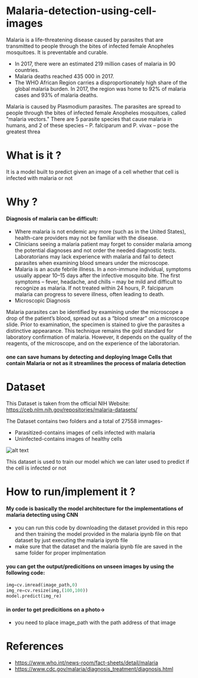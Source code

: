 # Malaria-detection-using-cell-images
Malaria is a life-threatening disease caused by parasites that are transmitted to people through the bites of infected female Anopheles mosquitoes.
It is preventable and curable.

* In 2017, there were an estimated 219 million cases of malaria in 90 countries.
* Malaria deaths reached 435 000 in 2017.
* The WHO African Region carries a disproportionately high share of the global malaria burden. In 2017, the region was home to 92% of malaria cases and 93% of malaria deaths.

Malaria is caused by Plasmodium parasites. The parasites are spread to people through the bites of infected female Anopheles mosquitoes, called "malaria vectors." There are 5 parasite species that cause malaria in humans, and 2 of these species – P. falciparum and P. vivax – pose the greatest threa
# What is it ?
It is a model built to predict given an image of a cell whether that cell is infected with malaria or not
# Why ?
#### Diagnosis of malaria can be difficult:

* Where malaria is not endemic any more (such as in the United States), health-care providers may not be familiar with the disease.
* Clinicians seeing a malaria patient may forget to consider malaria among the potential diagnoses and not order the needed diagnostic tests. Laboratorians may lack experience with malaria and fail to detect parasites when examining blood smears under the microscope.
* Malaria is an acute febrile illness. In a non-immune individual, symptoms usually appear 10–15 days after the infective mosquito bite. The first symptoms – fever, headache, and chills – may be mild and difficult to recognize as malaria. If not treated within 24 hours, P. falciparum malaria can progress to severe illness, often leading to death.
* Microscopic Diagnosis

Malaria parasites can be identified by examining under the microscope a drop of the patient’s blood, spread out as a “blood smear” on a microscope slide. Prior to examination, the specimen is stained to give the parasites a distinctive appearance. This technique remains the gold standard for laboratory confirmation of malaria. However, it depends on the quality of the reagents, of the microscope, and on the experience of the laboratorian.

#### one can save humans by detecting and deploying Image Cells that contain Malaria or not as it streamlines the process of malaria detection
# Dataset
This Dataset is taken from the official NIH Website: https://ceb.nlm.nih.gov/repositories/malaria-datasets/ 

The Dataset contains two folders and a total of 27558 immages-
  * Parasitized-contains images of cells infected with malaria 
  * Uninfected-contains images of healthy cells
  
![alt text](https://www.kaggleusercontent.com/kf/9195619/eyJhbGciOiJkaXIiLCJlbmMiOiJBMTI4Q0JDLUhTMjU2In0..TKl88IABGLYLN5gt_2L5SQ.fJLhshfX47Pn4rrC4JsJYp6ZDpuK1EO0zVLJC9oGETpW24twxpPZONd83y6R2C3aFPqCMlRcYsff0_aPUKPelqB7SSy_7t6PXmOntn7qLfFgnAvjpCno5bdphfQtVslwzVFVV1UGWv8CboH3lNx0rVHWO6oL9h1T7QQDjltK-zY.3t06mdZHEQYOeS9Q9zpfcg/__results___files/__results___8_0.png)

This dataset is used to train our model which we can later used to predict if the cell is infected or not
# How to run/implement it ?
#### My code is basically the model architecture for the implementations of malaria detecting using CNN
* you can run this code by downloading the dataset provided in this repo and then training the model provided in the malaria ipynb file on that dataset by just executing the malaria ipynb file 
* make sure that the dataset and the malaria ipynb file are saved in the same folder for proper implmentation

#### you can get the output/predicitions on unseen images by using the following code:
```python
img=cv.imread(image_path,0)
img_re=cv.resize(img,(100,100))
model.predict(img_re)
```
#### in order to get predicitions on a photo->
* you need to place image_path with the path address of that image

# References 
* https://www.who.int/news-room/fact-sheets/detail/malaria
* https://www.cdc.gov/malaria/diagnosis_treatment/diagnosis.html

